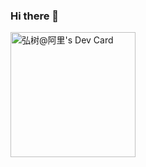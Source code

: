 ### Hi there 👋

<a href="https://app.daily.dev/dickeylth"><img src="https://api.daily.dev/devcards/ef71657d1d9642a58185a482aaf58768.png?r=uvq" width="200" alt="弘树@阿里's Dev Card"/></a>

<!--
**dickeylth/dickeylth** is a ✨ _special_ ✨ repository because its `README.md` (this file) appears on your GitHub profile.

Here are some ideas to get you started:

- 🔭 I’m currently working on ...
- 🌱 I’m currently learning ...
- 👯 I’m looking to collaborate on ...
- 🤔 I’m looking for help with ...
- 💬 Ask me about ...
- 📫 How to reach me: ...
- 😄 Pronouns: ...
- ⚡ Fun fact: ...
-->
